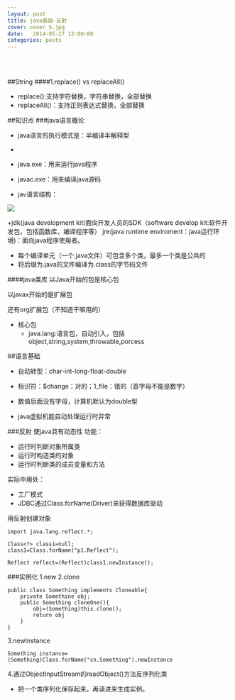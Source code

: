 ```yaml
---
layout: post
title: java基础-反射
cover: cover_5.jpg
date:   2014-05-27 12:00:00
categories: posts
---
```

<br/>
<br/>

##String
####1.replace() vs replaceAll()
+ replace():支持字符替换，字符串替换，全部替换
+ replaceAll()：支持正则表达式替换，全部替换


##知识点
###java语言概论
+ java语言的执行模式是：半编译半解释型
+ 
+ java.exe：用来运行java程序
+ javac.exe：用来编译java源码

+ jav语言结构：


![](http://images.51cto.com/files/uploadimg/20090916/112847964.jpg)

+jdk(java development kit)面向开发人员的SDK（software develop kit:软件开发包，包括函数库，编译程序等）
jre(java runtime enviroment：java运行环境)：面向java程序使用者。

+ 每个编译单元（一个.java文件）可包含多个类，最多一个类是公共的
+ 将后缀为.java的文件编译为.class的字节码文件

####java类库
以Java开始的包是核心包

以javax开始的是扩展包

还有org扩展包（不知道干嘛用的）

+ 核心包
	+ java.lang:语言包，自动引入，包括object,string,system,throwable,porcess


##语言基础
+ 自动转型：char-int-long-float-double

+ 标识符：$change：对的；1_file：错的（首字母不能是数字）

+ 数值后面没有字母，计算机默认为double型

+ java虚拟机能自动处理运行时异常


###反射
使java具有动态性
功能：
+ 运行时判断对象所属类
+ 运行时构造类的对象
+ 运行时判断类的成员变量和方法

实际中用处：
+ 工厂模式
+ JDBC通过Class.forName(Driver)来获得数据库驱动

用反射创建对象

	import java.lang.reflect.*;

	Class<?> class1=null;
	class1=Class.forName("p1.Reflect");
	
	Reflect reflect=(Reflect)class1.newInstance();

###实例化
1.new
2.clone

	public class Something implements Cloneable{
		private Somethine obj;
		public Something cloneOne(){
			obj=(Something)this.clone();
			return obj
		}
	}

3.newInstance

	Something instance=(Something)Class.forName("cn.Something").newInstance

4.通过ObjectInputStream的readObject()方法反序列化类
+ 把一个类序列化保存起来，再读进来生成实例。

